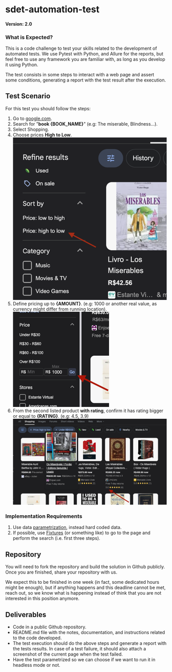 # sdet-automation-test
#### Version: 2.0

### What is Expected?
This is a code challenge to test your skills related to the development of automated tests. We use Pytest with Python, 
and Allure for the reports, but feel free to use any framework you are familiar with, as long as you develop it using 
Python.

The test consists in some steps to interact with a web page and assert some conditions, generating a report with the
test result after the execution.

## Test Scenario

For this test you should follow the steps:
1. Go to [google.com](https://www.google.com).
2. Search for "**book {BOOK_NAME}**" (e.g: The miserable, Blindness...).
3. Select Shopping.
4. Choose prices **High to Low**.
![](./imgs/1.png)
5. Define pricing up to **{AMOUNT}**. (e.g: 1000 or another real value, as currency might differ from running location).
![](./imgs/2.png)
6. From the second listed product **with rating**, confirm it has rating bigger or equal to **{RATING}**. (e.g: 4.5, 3.9)
![](./imgs/3.png)

### Implementation Requirements
1. Use data [parametrization](https://docs.pytest.org/en/stable/example/parametrize.html), instead hard coded data.
2. If possible, use [Fixtures](https://docs.pytest.org/en/stable/how-to/fixtures.html) (or something like) to go to the
page and perform the search (i.e. first three steps).

## Repository
You will need to fork the repository and build the solution in Github publicly. Once you are finished, share your
repository with us. 

We expect this to be finished in one week  (in fact, some dedicated hours might be enough), but if anything happens
and this deadline cannot be met, reach out, so we know what is happening instead of think that you are not interested
in this position anymore. 

## Deliverables
* Code in a public Github repository.
* README.md file with the notes, documentation, and instructions related to the code developed.
* The test execution should do the above steps and generate a report with the tests results. In case of a test failure,
it should also attach a screenshot of the current page when the test failed.
* Have the test parametrized so we can choose if we want to run it in headless mode or not.
